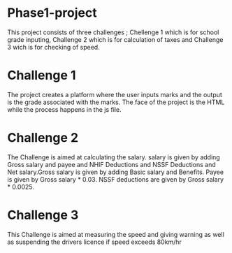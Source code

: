 # Phase1-project
This project consists of three challenges ; Chellenge 1 which is for school grade inputing, Challenge 2 which is for calculation of taxes and Challenge 3 wich is for checking of speed.

# Challenge 1
The project creates a platform where the user inputs marks and the output is the grade associated with the marks.
The face of the project is the HTML while the process happens in the js file.

# Challenge 2
The Challenge is aimed at calculating the  salary.  salary is given by adding Gross salary and payee and NHIF Deductions and NSSF Deductions and Net salary.Gross salary is given by adding Basic salary and Benefits. Payee is given by Gross salary * 0.03. NSSF deductions are given by Gross salary * 0.0025.

# Challenge 3
This Challenge is aimed at measuring the speed and giving warning as well as suspending the drivers licence if speed exceeds 80km/hr

